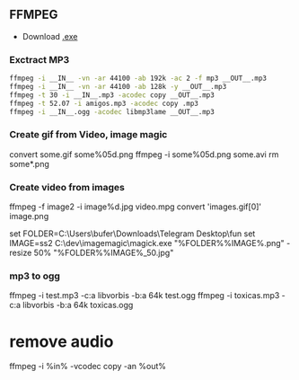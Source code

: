 ## FFMPEG

* Download [.exe](http://ffmpeg.zeranoe.com/builds/)

### Exctract MP3

```bash
ffmpeg -i __IN__ -vn -ar 44100 -ab 192k -ac 2 -f mp3 __OUT__.mp3
ffmpeg -i __IN__ -vn -ar 44100 -ab 128k -y __OUT__.mp3
ffmpeg -t 30 -i __IN__.mp3 -acodec copy __OUT__.mp3
ffmpeg -t 52.07 -i amigos.mp3 -acodec copy .mp3
ffmpeg -i __IN__.ogg -acodec libmp3lame __OUT__.mp3
```

### Create gif from Video, image magic

convert some.gif some%05d.png
ffmpeg -i some%05d.png some.avi
rm some*.png

### Create video from images

ffmpeg -f image2 -i image%d.jpg video.mpg
convert 'images.gif[0]' image.png

set FOLDER=C:\Users\bufer\Downloads\Telegram Desktop\fun
set IMAGE=ss2
C:\dev\imagemagic\magick.exe "%FOLDER%\%IMAGE%.png" -resize 50% "%FOLDER%\%IMAGE%_50.jpg"

### mp3 to ogg
ffmpeg -i test.mp3 -c:a libvorbis -b:a 64k test.ogg
ffmpeg -i toxicas.mp3 -c:a libvorbis -b:a 64k toxicas.ogg

# remove audio
ffmpeg -i %in% -vcodec copy -an %out% 